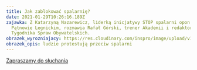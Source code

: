 ```yaml
---
title: Jak zablokować spalarnię?
date: 2021-01-29T10:26:16.189Z
zajawka: Z Katarzyną Nazarewicz, liderką inicjatywy STOP spalarni opon przy
  Pątnowie Legnickim, rozmawia Rafał Górski, trener Akademii i redaktor naczelny
  Tygodnika Spraw Obywatelskich.
obrazek_wyrozniajacy: https://res.cloudinary.com/inspro/image/upload/v1611915929/aiso/Zdj%C4%99cia%20szkolenia/Obrazek-wyr%C3%B3%C5%BCniaj%C4%85cy-na-www-768-432.jpg
obrazek_opis: ludzie protestują przeciw spalarni
---
```

[Zapraszamy do słuchania](https://instytutsprawobywatelskich.pl/jak-zablokowac-spalarnie/)